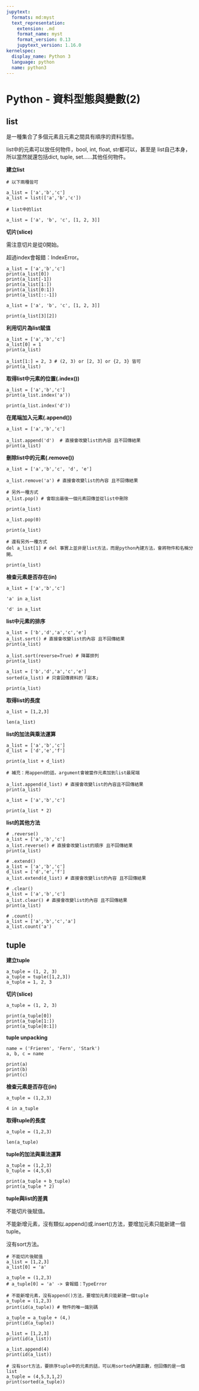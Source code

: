 ```yaml
---
jupytext:
  formats: md:myst
  text_representation:
    extension: .md
    format_name: myst
    format_version: 0.13
    jupytext_version: 1.16.0
kernelspec:
  display_name: Python 3
  language: python
  name: python3
---
```


# Python - 資料型態與變數(2)

## list

是一種集合了多個元素且元素之間具有順序的資料型態。

list中的元素可以放任何物件，bool, int, float, str都可以，甚至是 list自己本身，所以當然就還包括dict, tuple, set……其他任何物件。

**建立list**

```{code-cell}
# 以下兩種皆可

a_list = ['a','b','c']
a_list = list(['a','b','c'])
```

```{code-cell}
# list中的list

a_list = ['a', 'b', 'c', [1, 2, 3]]
```

**切片(slice)**

需注意切片是從0開始。

超過index會報錯：IndexError。

```{code-cell}
a_list = ['a','b','c']
print(a_list[0])
print(a_list[-1])
print(a_list[1:])
print(a_list[0:1])
print(a_list[::-1])
```

```{code-cell}
a_list = ['a', 'b', 'c', [1, 2, 3]]

print(a_list[3][2])
```

**利用切片為list賦值**

```{code-cell}
a_list = ['a','b','c']
a_list[0] = 1
print(a_list)

a_list[1:] = 2, 3 # (2, 3) or [2, 3] or {2, 3} 皆可
print(a_list)
```

**取得list中元素的位置(.index())**

```{code-cell}
a_list = ['a','b','c']
print(a_list.index('a'))

print(a_list.index('d'))
```

**在尾端加入元素(.append())**

```{code-cell}
a_list = ['a','b','c']

a_list.append('d')  # 直接會改變list的內容 且不回傳結果
print(a_list)
```

**刪除list中的元素(.remove())**

```{code-cell}
a_list = ['a','b','c', 'd', 'e']

a_list.remove('a') # 直接會改變list的內容 且不回傳結果
```

```{code-cell}
# 另外一種方式
a_list.pop() # 會取出最後一個元素回傳並從list中刪除
```

```{code-cell}
print(a_list)
```

```{code-cell}
a_list.pop(0)
```

```{code-cell}
print(a_list)
```

```{code-cell}
# 還有另外一種方式
del a_list[1] # del 事實上並非是list方法，而是python內建方法，會將物件和名稱分開。
```

```{code-cell}
print(a_list)
```

**檢查元素是否存在(in)**

```{code-cell}
a_list = ['a','b','c']
```

```{code-cell}
'a' in a_list
```

```{code-cell}
'd' in a_list
```

**list中元素的排序**

```{code-cell}
a_list = ['b','d','a','c','e']
a_list.sort() # 直接會改變list的內容 且不回傳結果
print(a_list)
```

```{code-cell}
a_list.sort(reverse=True) # 降冪排列
print(a_list)
```

```{code-cell}
a_list = ['b','d','a','c','e']
sorted(a_list) # 只會回傳資料的「副本」
```

```{code-cell}
print(a_list)
```

**取得list的長度**

```{code-cell}
a_list = [1,2,3]

len(a_list)
```

**list的加法與乘法運算**

```{code-cell}
a_list = ['a','b','c']
d_list = ['d','e','f']

print(a_list + d_list)
```

```{code-cell}
# 補充：用append的話，argument會被當作元素加到list最尾端

a_list.append(d_list) # 直接會改變list的內容且不回傳結果
print(a_list)
```

```{code-cell}
a_list = ['a','b','c']

print(a_list * 2)
```

**list的其他方法**

```{code-cell}
# .reverse()
a_list = ['a','b','c']
a_list.reverse() # 直接會改變list的順序 且不回傳結果
print(a_list)
```

```{code-cell}
# .extend()
a_list = ['a','b','c']
d_list = ['d','e','f']
a_list.extend(d_list) # 直接會改變list的內容 且不回傳結果
```

```{code-cell}
# .clear()
a_list = ['a','b','c']
a_list.clear() # 直接會改變list的內容 且不回傳結果
print(a_list)
```

```{code-cell}
# .count()
a_list = ['a','b','c','a']
a_list.count('a')
```

## tuple

**建立tuple**

```{code-cell}
a_tuple = (1, 2, 3)
a_tuple = tuple([1,2,3])
a_tuple = 1, 2, 3
```

**切片(slice)**

```{code-cell}
a_tuple = (1, 2, 3)

print(a_tuple[0])
print(a_tuple[1:])
print(a_tuple[0:1])
```

**tuple unpacking**

```{code-cell}
name = ('Frieren', 'Fern', 'Stark')
a, b, c = name

print(a)
print(b)
print(c)
```

**檢查元素是否存在(in)**

```{code-cell}
a_tuple = (1,2,3)

4 in a_tuple
```

**取得tuple的長度**

```{code-cell}
a_tuple = (1,2,3)

len(a_tuple)
```

**tuple的加法與乘法運算**

```{code-cell}
a_tuple = (1,2,3)
b_tuple = (4,5,6)

print(a_tuple + b_tuple)
print(a_tuple * 2)
```

**tuple與list的差異**

不能切片後賦值。

不能新增元素，沒有類似.append()或.insert()方法，要增加元素只能新建一個tuple。

沒有sort方法。

```{code-cell}
# 不能切片後賦值
a_list = [1,2,3]
a_list[0] = 'a'

a_tuple = (1,2,3)
# a_tuple[0] = 'a' -> 會報錯：TypeError
```

```{code-cell}
# 不能新增元素，沒有append()方法，要增加元素只能新建一個tuple
a_tuple = (1,2,3)
print(id(a_tuple)) # 物件的唯一識別碼

a_tuple = a_tuple + (4,)
print(id(a_tuple))

a_list = [1,2,3]
print(id(a_list))

a_list.append(4)
print(id(a_list))
```

```{code-cell}
# 沒有sort方法，要排序tuple中的元素的話，可以用sorted內建函數，但回傳的是一個list
a_tuple = (4,5,3,1,2)
print(sorted(a_tuple))
```

